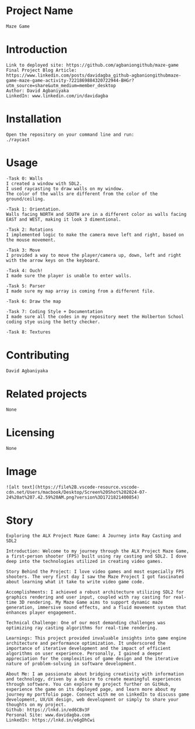 # Project Name
    Maze Game
    
# Introduction
    Link to deployed site: https://github.com/agbaniongithub/maze-game
    Final Project Blog Article: https://www.linkedin.com/posts/davidagba_github-agbaniongithubmaze-game-maze-game-activity-7221869884320722944-BHGr?utm_source=share&utm_medium=member_desktop
    Author: David Agbaniyaka
    LinkedIn: www.linkedin.com/in/davidagba

# Installation
    Open the repository on your command line and run:
    ./raycast

# Usage
    -Task 0: Walls
    I created a window with SDL2.
    I used raycasting to draw walls on my window.
    The color of the walls are different from the color of the ground/ceiling.

    -Task 1: Orientation.
    Walls facing NORTH and SOUTH are in a different color as walls facing EAST and WEST, making it look 3 dimentional.

    -Task 2: Rotations
    I implemented logic to make the camera move left and right, based on the mouse movement.

    -Task 3: Move
    I provided a way to move the player/camera up, down, left and right with the arrow keys on the keyboard.

    -Task 4: Ouch!
    I made sure the player is unable to enter walls.

    -Task 5: Parser
    I made sure my map array is coming from a different file.

    -Task 6: Draw the map

    -Task 7: Coding Style + Documentation
    I made sure all the codes in my repository meet the Holberton School coding stye using the betty checker.

    -Task 8: Textures

# Contributing
    David Agbaniyaka

# Related projects
    None

# Licensing
    None

# Image
    ![alt text](https://file%2B.vscode-resource.vscode-cdn.net/Users/macbook/Desktop/Screen%20Shot%202024-07-24%20at%207.42.59%20AM.png?version%3D1721821400854)

# Story
    Exploring the ALX Project Maze Game: A Journey into Ray Casting and SDL2

    Introduction: Welcome to my journey through the ALX Project Maze Game, a first-person shooter (FPS) built using ray casting and SDL2. I dove deep into the technologies utilized in creating video games.

    Story Behind the Project: I love video games and most especially FPS shooters. The very first day I saw the Maze Project I got fascinated about learning what it take to write video game code.

    Accomplishments: I achieved a robust architecture utilizing SDL2 for graphics rendering and user input, coupled with ray casting for real-time 3D rendering. My Maze Game aims to support dynamic maze generation, immersive sound effects, and a fluid movement system that enhances player engagement.

    Technical Challenge: One of our most demanding challenges was optimizing ray casting algorithms for real-time rendering.

    Learnings: This project provided invaluable insights into game engine architecture and performance optimization. It underscored the importance of iterative development and the impact of efficient algorithms on user experience. Personally, I gained a deeper appreciation for the complexities of game design and the iterative nature of problem-solving in software development.

    About Me: I am passionate about bridging creativity with information and technology, driven by a desire to create meaningful experiences through software. You can explore my project further on GitHub, experience the game on its deployed page, and learn more about my journey my portfolio page. Connect with me on LinkedIn to discuss game development, UX/UX design, web development or simply to share your thoughts on my project.
    Github: https://lnkd.in/ed6CBv3F
    Personal Site: www.davidagba.com
    LinkedIn: https://lnkd.in/e6gDhCwi





